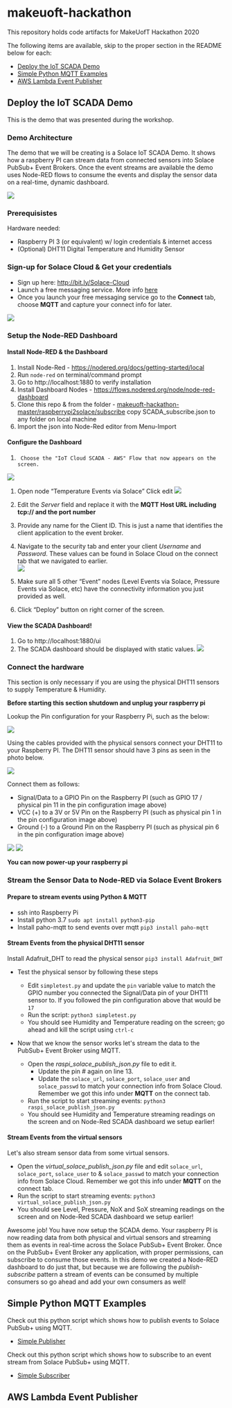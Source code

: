 # makeuoft-hackathon
This repository holds code artifacts for MakeUofT Hackathon 2020

The following items are available, skip to the proper section in the README below for each: 
- [Deploy the IoT SCADA Demo](#deploy-the-iot-scada-demo)
- [Simple Python MQTT Examples](#simple-python-mqtt-examples)
- [AWS Lambda Event Publisher](#aws-lambda-event-publisher)


## Deploy the IoT SCADA Demo
This is the demo that was presented during the workshop. 

### Demo Architecture
The demo that we will be creating is a Solace IoT SCADA Demo. It shows how a raspberry PI can stream data from connected sensors into Solace PubSub+ Event Brokers. Once the event streams are available the demo uses Node-RED flows to consume the events and display the sensor data on a real-time, dynamic dashboard. 

![](images/scada-architecture.png)


### Prerequisistes
Hardware needed: 
- Raspberry PI 3 (or equivalent) w/ login credentials & internet access
- (Optional) DHT11 Digital Temperature and Humidity Sensor

### Sign-up for Solace Cloud & Get your credentials
- Sign up here: http://bit.ly/Solace-Cloud
- Launch a free messaging service. More info [here](https://solace.com/cloud-learning/group_getting_started/ggs_signup.html)
- Once you launch your free messaging service go to the **Connect** tab, choose **MQTT** and capture your connect info for later. 

![](images/mqtt-connectinfo.png)

### Setup the Node-RED Dashboard
#### Install Node-RED & the Dashboard
1.	Install Node-Red - https://nodered.org/docs/getting-started/local
1.	Run `node-red` on terminal/command prompt
1.	Go to http://localhost:1880 to verify installation
1.	Install Dashboard Nodes - https://flows.nodered.org/node/node-red-dashboard
1.	Clone this repo & from the folder - [makeuoft-hackathon-master/raspberrypi2solace/subscribe](https://github.com/SolaceLabs/makeuoft-hackathon/tree/master/raspberrypi2solace/subscribe) copy SCADA_subscribe.json to any folder on local machine
1.	Import the json into Node-Red editor from Menu-Import

#### Configure the Dashboard
1.      Choose the "IoT Cloud SCADA - AWS" Flow that now appears on the screen. 

![](images/nodered-flow.png)

1.	Open node “Temperature Events via Solace” Click edit
![](images/nodered-edit-node.png)
 
1.	Edit the *Server* field and replace it with the **MQTT Host URL including tcp:// and the port number**
1.	Provide any name for the Client ID. This is just a name that identifies the client application to the event broker. 
1.	Navigate to the security tab and enter your client *Username* and *Password*. These values can be found in Solace Cloud on the connect tab that we navigated to earlier.  
![](images/nodered-edit-security.png)
1.	Make sure all 5 other “Event” nodes (Level Events via Solace, Pressure Events via Solace, etc) have the connectivity information you just provided as well. 
1.	Click “Deploy” button on right corner of the screen.


#### View the SCADA Dashboard!
1.	Go to http://localhost:1880/ui
1.	The SCADA dashboard should be displayed with static values.
![](images/nodered-dash.png)



### Connect the hardware 
This section is only necessary if you are using the physical DHT11 sensors to supply Temperature & Humidity. 

**Before starting this section shutdown and unplug your raspberry pi**

Lookup the Pin configuration for your Raspberry Pi, such as the below:

![](images/rasppi-pins.png)

Using the cables provided with the physical sensors connect your DHT11 to your Raspberry PI. The DHT11 sensor should have 3 pins as seen in the photo below.

![](images/dht11-pins.png)

Connect them as follows: 
- Signal/Data to a GPIO Pin on the Raspberry PI (such as GPIO 17 / physical pin 11 in the pin configuration image above) 
- VCC (+) to a 3V or 5V Pin on the Raspberry PI (such as physical pin 1 in the pin configuration image above) 
- Ground (-) to a Ground Pin on the Raspberry PI (such as physical pin 6 in the pin configuration image above)

![](images/rasppi-connected.png)
![](images/dht11-connected.png)

**You can now power-up your raspberry pi**

### Stream the Sensor Data to Node-RED via Solace Event Brokers

#### Prepare to stream events using Python & MQTT
- ssh into Raspberry Pi 
- Install python 3.7 `sudo apt install python3-pip`
- Install paho-mqtt to send events over mqtt `pip3 install paho-mqtt`

#### Stream Events from the physical DHT11 sensor
Install Adafruit_DHT to read the physical sensor `pip3 install Adafruit_DHT`
- Test the physical sensor by following these steps
  - Edit `simpletest.py` and update the `pin` variable value to match the GPIO number you connected the Signal/Data pin of your DHT11 sensor to. If you followed the pin configuration above that would be `17`
  - Run the script: `python3 simpletest.py`
  - You should see Humidity and Temperature reading on the screen; go ahead and kill the script using `ctrl-c`

- Now that we know the sensor works let's stream the data to the PubSub+ Event Broker using MQTT. 
  - Open the *raspi_solace_publish_json.py* file to edit it.
    - Update the pin # again on line 13. 
    - Update the `solace_url`, `solace_port`, `solace_user` and `solace_passwd` to match your connection info from Solace Cloud. Remember we got this info under **MQTT** on the connect tab. 
  - Run the script to start streaming events: `python3 raspi_solace_publish_json.py`
  - You should see Humidity and Temperature streaming readings on the screen and on Node-Red SCADA dashboard we setup earlier!
	
#### Stream Events from the virtual sensors 
Let's also stream sensor data from some virtual sensors.
- Open the *virtual_solace_publish_json.py* file and edit `solace_url`, `solace_port`, `solace_user` to & `solace_passwd` to match your connection info from Solace Cloud. Remember we got this info under **MQTT** on the connect tab. 
- Run the script to start streaming events: `python3 virtual_solace_publish_json.py`
- You should see Level, Pressure, NoX and SoX streaming readings on the screen and on Node-Red SCADA dashboard we setup earlier!
  
Awesome job! You have now setup the SCADA demo. Your raspberry PI is now reading data from both physical and virtual sensors and streaming them as events in real-time across the Solace PubSub+ Event Broker. Once on the PubSub+ Event Broker any application, with proper permissions, can subscribe to consume those events. In this demo we created a Node-RED dashboard to do just that, but because we are following the *publish-subscribe* pattern a stream of events can be consumed by multiple consumers so go ahead and add your own consumers as well! 

## Simple Python MQTT Examples
Check out this python script which shows how to publish events to Solace PubSub+ using MQTT.
- [Simple Publisher](raspberrypi2solace/publish/virtual_solace_publish_json.py)


Check out this python script which shows how to subscribe to an event stream from Solace PubSub+ using MQTT. 
- [Simple Subscriber](raspberrypi2solace/subscribe/simplesubscriber.py)

## AWS Lambda Event Publisher
